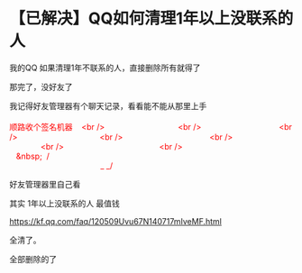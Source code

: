 # 【已解决】QQ如何清理1年以上没联系的人


我的QQ 如果清理1年不联系的人，直接删除所有就得了<img src="static/image/smiley/default/titter.gif" smilieid="9" border="0" alt="" />

那完了，没好友了

我记得好友管理器有个聊天记录，看看能不能从那里上手<br />
<br />
<font color="Red">顺路收个签名机器&nbsp; &nbsp; \<br />
&nbsp; &nbsp;&nbsp; &nbsp;&nbsp; &nbsp;&nbsp; &nbsp;&nbsp; &nbsp;&nbsp; &nbsp;&nbsp; &nbsp;&nbsp; &nbsp;&nbsp; &nbsp;&nbsp; &nbsp;&nbsp;&nbsp;\<br />
&nbsp; &nbsp;&nbsp; &nbsp;&nbsp; &nbsp;&nbsp; &nbsp;&nbsp; &nbsp;&nbsp; &nbsp;&nbsp; &nbsp;&nbsp; &nbsp;&nbsp; &nbsp;&nbsp; &nbsp;&nbsp; &nbsp; \<br />
&nbsp; &nbsp;&nbsp; &nbsp;&nbsp; &nbsp;&nbsp; &nbsp;&nbsp; &nbsp;&nbsp; &nbsp;&nbsp; &nbsp;&nbsp; &nbsp;&nbsp; &nbsp;&nbsp; &nbsp;&nbsp; &nbsp;&nbsp; &nbsp;\<br />
&nbsp; &nbsp;&nbsp; &nbsp;&nbsp; &nbsp;&nbsp; &nbsp;&nbsp; &nbsp;&nbsp; &nbsp;&nbsp; &nbsp;&nbsp; &nbsp;&nbsp; &nbsp;&nbsp; &nbsp;&nbsp; &nbsp;&nbsp; &nbsp;&nbsp;&nbsp;\<br />
&nbsp; &nbsp;&nbsp; &nbsp;&nbsp; &nbsp;&nbsp; &nbsp;&nbsp; &nbsp;&nbsp; &nbsp;&nbsp; &nbsp;&nbsp; &nbsp;&nbsp; &nbsp;&nbsp; &nbsp;&nbsp; &nbsp;&nbsp; &nbsp;&nbsp; &nbsp; \<br />
&nbsp; &nbsp;&nbsp; &nbsp;&nbsp; &nbsp;&nbsp; &nbsp;&nbsp; &nbsp;&nbsp; &nbsp;&nbsp; &nbsp;&nbsp; &nbsp;&nbsp; &nbsp;&nbsp; &nbsp;&nbsp; &nbsp;&nbsp; &nbsp;&nbsp; &nbsp;&nbsp; &nbsp;\<br />
&nbsp; &nbsp;&nbsp; &nbsp;&nbsp; &nbsp;&nbsp; &nbsp;&nbsp; &nbsp;&nbsp; &nbsp;&nbsp; &nbsp;&nbsp; &nbsp;&nbsp; &nbsp;&nbsp; &nbsp;&nbsp; &nbsp;&nbsp; &nbsp;&nbsp; &nbsp;&nbsp; &nbsp;&nbsp;&nbsp;\&nbsp; &nbsp;/<br />
&nbsp; &nbsp;&nbsp; &nbsp;&nbsp; &nbsp;&nbsp; &nbsp;&nbsp; &nbsp;&nbsp; &nbsp;&nbsp; &nbsp;&nbsp; &nbsp;&nbsp; &nbsp;&nbsp; &nbsp;&nbsp; &nbsp;&nbsp; &nbsp;&nbsp; &nbsp;&nbsp;&nbsp;_ _\/</font>

好友管理器里自己看

其实 1年以上没联系的人 最值钱<img src="static/image/smiley/default/titter.gif" smilieid="9" border="0" alt="" /><br />


https://kf.qq.com/faq/120509Uvu67N140717mIveMF.html

全清了。

全部删除的了
